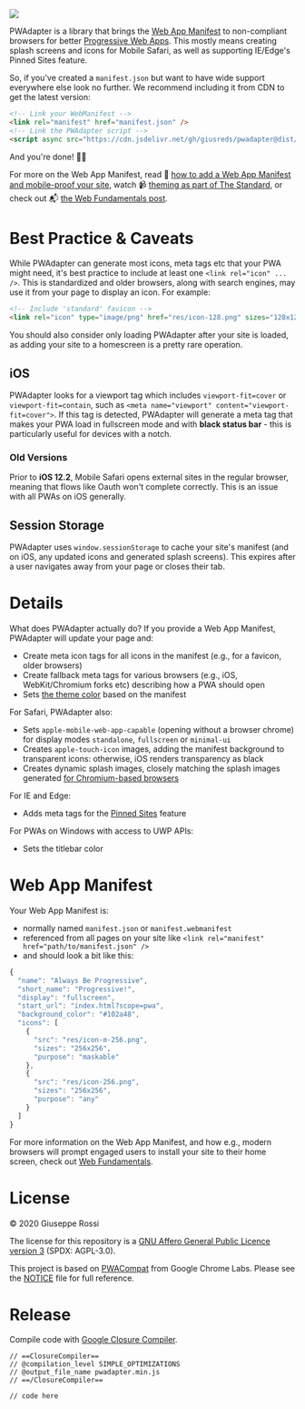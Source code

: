 [![](https://data.jsdelivr.com/v1/package/gh/giusreds/pwadapter/badge)](https://www.jsdelivr.com/package/gh/giusreds/pwadapter)

PWAdapter is a library that brings the [Web App Manifest](https://developers.google.com/web/fundamentals/web-app-manifest/) to non-compliant browsers for better [Progressive Web Apps](https://en.wikipedia.org/wiki/Progressive_Web_Apps).
This mostly means creating splash screens and icons for Mobile Safari, as well as supporting IE/Edge's Pinned Sites feature.

So, if you've created a `manifest.json` but want to have wide support everywhere else look no further.
We recommend including it from CDN to get the latest version:

```html
<!-- Link your WebManifest -->
<link rel="manifest" href="manifest.json" />
<!-- Link the PWAdapter script -->
<script async src="https://cdn.jsdelivr.net/gh/giusreds/pwadapter@dist/pwadapter.min.js"></script>
```

And you're done! 🎉📄

For more on the Web App Manifest, read 📖 [how to add a Web App Manifest and mobile-proof your site](https://medium.com/dev-channel/how-to-add-a-web-app-manifest-and-mobile-proof-your-site-450e6e485638), watch 📹 [theming as part of The Standard](https://www.youtube.com/watch?v=5fEMTxpA6BA), or check out 📬 [the Web Fundamentals post](https://developers.google.com/web/fundamentals/web-app-manifest/).


# Best Practice &amp; Caveats

While PWAdapter can generate most icons, meta tags etc that your PWA might need, it's best practice to include at least one `<link rel="icon" ... />`.
This is standardized and older browsers, along with search engines, may use it from your page to display an icon.
For example:

```html
<!-- Include 'standard' favicon -->
<link rel="icon" type="image/png" href="res/icon-128.png" sizes="128x128" />
```

You should also consider only loading PWAdapter after your site is loaded, as adding your site to a homescreen is a pretty rare operation.

## iOS

PWAdapter looks for a viewport tag which includes `viewport-fit=cover` or `viewport-fit=contain`, such as `<meta name="viewport" content="viewport-fit=cover">`.
If this tag is detected, PWAdapter will generate a meta tag that makes your PWA load in fullscreen mode and with **black status bar** - this is particularly useful for devices with a notch.

<!--
You can customize the generated splash screen's font by using a CSS Variable.
For example:

```html
<style>
  link[rel="manifest"] {
     --PWAdapter-splash-font: 24px Verdana;
  }
</style>
```

This is set directly as a [canvas font](https://developer.mozilla.org/en-US/docs/Web/API/CanvasRenderingContext2D/font), so you must as a minimum include size _and_ family.
The default value is "24px HelveticaNeue-CondensedBold".

⚠️ PWAdapter won't wait for your fonts to load, so if you're using custom fonts, be sure to only load the library after they're ready.
-->

### Old Versions

Prior to **iOS 12.2**, Mobile Safari opens external sites in the regular browser, meaning that flows like Oauth won't complete correctly.
This is an issue with all PWAs on iOS generally.

## Session Storage

PWAdapter uses `window.sessionStorage` to cache your site's manifest (and on iOS, any updated icons and generated splash screens).
This expires after a user navigates away from your page or closes their tab.

# Details

What does PWAdapter actually do?
If you provide a Web App Manifest, PWAdapter will update your page and:

* Create meta icon tags for all icons in the manifest (e.g., for a favicon, older browsers)
* Create fallback meta tags for various browsers (e.g., iOS, WebKit/Chromium forks etc) describing how a PWA should open
* Sets [the theme color](https://developers.google.com/web/updates/2014/11/Support-for-theme-color-in-Chrome-39-for-Android) based on the manifest

For Safari, PWAdapter also:

* Sets `apple-mobile-web-app-capable` (opening without a browser chrome) for display modes `standalone`, `fullscreen` or `minimal-ui`
* Creates `apple-touch-icon` images, adding the manifest background to transparent icons: otherwise, iOS renders transparency as black
* Creates dynamic splash images, closely matching the splash images generated [for Chromium-based browsers](https://cs.chromium.org/chromium/src/chrome/android/java/src/org/chromium/chrome/browser/webapps/WebappSplashScreenController.java?type=cs&q=webappsplash&sq=package:chromium&g=0&l=70)

For IE and Edge:

* Adds meta tags for the [Pinned Sites](https://blogs.msdn.microsoft.com/jennifer/2011/04/20/ie-pinned-sites-part-1-what-are-pinned-sites/) feature

For PWAs on Windows with access to UWP APIs:

* Sets the titlebar color

# Web App Manifest

Your Web App Manifest is:

* normally named `manifest.json` or `manifest.webmanifest`
* referenced from all pages on your site like `<link rel="manifest" href="path/to/manifest.json" />`
* and should look a bit like this:

```js
{
  "name": "Always Be Progressive",
  "short_name": "Progressive!",
  "display": "fullscreen",
  "start_url": "index.html?scope=pwa",
  "background_color": "#102a48",
  "icons": [
    {
      "src": "res/icon-m-256.png",
      "sizes": "256x256",
      "purpose": "maskable"
    },
    {
      "src": "res/icon-256.png",
      "sizes": "256x256",
      "purpose": "any"
    }
  ]
}
```

For more information on the Web App Manifest, and how e.g., modern browsers will prompt engaged users to install your site to their home screen, check out [Web Fundamentals](https://developers.google.com/web/fundamentals/web-app-manifest/).

# License

&copy; 2020 Giuseppe Rossi

The license for this repository is a [GNU Affero General Public Licence version 3](LICENSE) (SPDX: AGPL-3.0). 

This project is based on [PWACompat](https://github.com/GoogleChromeLabs/pwacompat/) from Google Chrome Labs. Please see the [NOTICE](NOTICE) file for full reference.

# Release

Compile code with [Google Closure Compiler](https://closure-compiler.appspot.com/home).

```
// ==ClosureCompiler==
// @compilation_level SIMPLE_OPTIMIZATIONS
// @output_file_name pwadapter.min.js
// ==/ClosureCompiler==

// code here
```